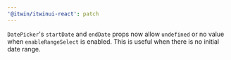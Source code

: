 ```yaml
---
'@itwin/itwinui-react': patch
---
```


`DatePicker`'s `startDate` and `endDate` props now allow `undefined` or no value when `enableRangeSelect` is enabled. This is useful when there is no initial date range.
